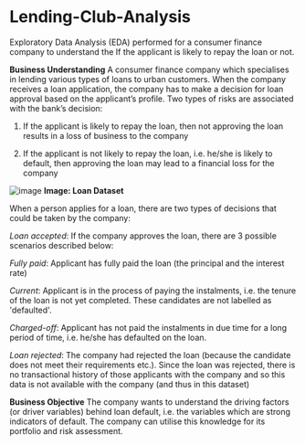 # Lending-Club-Analysis
Exploratory Data Analysis (EDA) performed for a consumer finance company to understand the If the applicant is likely to repay the loan or not.

**Business Understanding**
A consumer finance company which specialises in lending various types of loans to urban customers. When the company receives a loan application, the company has to make a decision for loan approval based on the applicant’s profile. 
Two types of risks are associated with the bank’s decision:

1. If the applicant is likely to repay the loan, then not approving the loan results in a loss of business to the company

2. If the applicant is not likely to repay the loan, i.e. he/she is likely to default, then approving the loan may lead to a financial loss for the company

![image](https://user-images.githubusercontent.com/87148352/162561442-569af68e-bbb0-47e0-90d5-9f169a25fc1d.png)
**Image: Loan Dataset**

When a person applies for a loan, there are two types of decisions that could be taken by the company:

_Loan accepted_: If the company approves the loan, there are 3 possible scenarios described below:

_Fully paid_: Applicant has fully paid the loan (the principal and the interest rate)

_Current_: Applicant is in the process of paying the instalments, i.e. the tenure of the loan is not yet completed. These candidates are not labelled as 'defaulted'.

_Charged-off_: Applicant has not paid the instalments in due time for a long period of time, i.e. he/she has defaulted on the loan.

_Loan rejected_: The company had rejected the loan (because the candidate does not meet their requirements etc.). Since the loan was rejected, there is no transactional history of those applicants with the company and so this data is not available with the company (and thus in this dataset)


**Business Objective**
The company wants to understand the driving factors (or driver variables) behind loan default, i.e. the variables which are strong indicators of default.  The company can utilise this knowledge for its portfolio and risk assessment.
